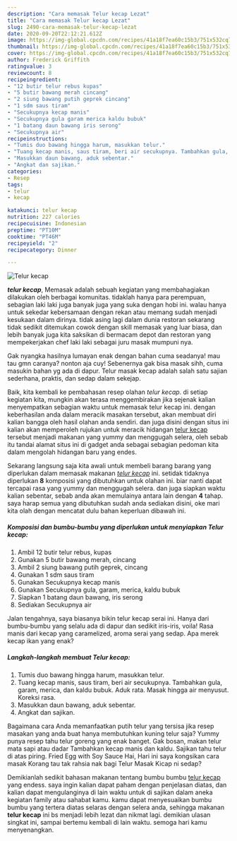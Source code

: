 ```yaml
---
description: "Cara memasak Telur kecap Lezat"
title: "Cara memasak Telur kecap Lezat"
slug: 2490-cara-memasak-telur-kecap-lezat
date: 2020-09-20T22:12:21.612Z
image: https://img-global.cpcdn.com/recipes/41a18f7ea60c15b3/751x532cq70/telur-kecap-foto-resep-utama.jpg
thumbnail: https://img-global.cpcdn.com/recipes/41a18f7ea60c15b3/751x532cq70/telur-kecap-foto-resep-utama.jpg
cover: https://img-global.cpcdn.com/recipes/41a18f7ea60c15b3/751x532cq70/telur-kecap-foto-resep-utama.jpg
author: Frederick Griffith
ratingvalue: 3
reviewcount: 8
recipeingredient:
- "12 butir telur rebus kupas"
- "5 butir bawang merah cincang"
- "2 siung bawang putih geprek cincang"
- "1 sdm saus tiram"
- "Secukupnya kecap manis"
- "Secukupnya gula garam merica kaldu bubuk"
- "1 batang daun bawang iris serong"
- "Secukupnya air"
recipeinstructions:
- "Tumis duo bawang hingga harum, masukkan telur."
- "Tuang kecap manis, saus tiram, beri air secukupnya. Tambahkan gula, garam, merica, dan kaldu bubuk. Aduk rata. Masak hingga air menyusut. Koreksi rasa."
- "Masukkan daun bawang, aduk sebentar."
- "Angkat dan sajikan."
categories:
- Resep
tags:
- telur
- kecap

katakunci: telur kecap 
nutrition: 227 calories
recipecuisine: Indonesian
preptime: "PT10M"
cooktime: "PT46M"
recipeyield: "2"
recipecategory: Dinner

---
```



![Telur kecap](https://img-global.cpcdn.com/recipes/41a18f7ea60c15b3/751x532cq70/telur-kecap-foto-resep-utama.jpg)

<b><i>telur kecap</i></b>, Memasak adalah sebuah kegiatan yang membahagiakan dilakukan oleh berbagai komunitas. tidaklah hanya para perempuan, sebagian laki laki juga banyak juga yang suka dengan hobi ini. walau hanya untuk sekedar kebersamaan dengan rekan atau memang sudah menjadi kesukaan dalam dirinya. tidak asing lagi dalam dunia restoran sekarang tidak sedikit ditemukan cowok dengan skill memasak yang luar biasa, dan lebih banyak juga kita saksikan di bermacam depot dan restoran yang mempekerjakan chef laki laki sebagai juru masak mumpuni nya.

Gak nyangka hasilnya lumayan enak dengan bahan cuma seadanya! mau tau gmn caranya? nonton aja cuy! Sebenernya gak bisa masak sihh, cuma masukin bahan yg ada di dapur. Telur masak kecap adalah salah satu sajian sederhana, praktis, dan sedap dalam sekejap.

Baik, kita kembali ke pembahasan resep olahan <i>telur kecap</i>. di setiap kegiatan kita, mungkin akan terasa menggembirakan jika sejenak kalian menyempatkan sebagian waktu untuk memasak telur kecap ini. dengan keberhasilan anda dalam meracik masakan tersebut, akan membuat diri kalian bangga oleh hasil olahan anda sendiri. dan juga disini dengan situs ini kalian akan memperoleh rujukan untuk meracik hidangan <u>telur kecap</u> tersebut menjadi makanan yang yummy dan menggugah selera, oleh sebab itu tandai alamat situs ini di gadget anda sebagai sebagian pedoman kita dalam mengolah hidangan baru yang endes.


Sekarang langsung saja kita awali untuk membeli barang barang yang diperlukan dalam memasak makanan <u><i>telur kecap</i></u> ini. setidak tidaknya diperlukan <b>8</b> komposisi yang dibutuhkan untuk olahan ini. biar nanti dapat tercapai rasa yang yummy dan menggugah selera. dan juga siapkan waktu kalian sebentar, sebab anda akan memulainya antara lain dengan <b>4</b> tahap. saya harap semua yang dibutuhkan sudah anda sediakan disini, oke mari kita olah dengan mencatat dulu bahan keperluan dibawah ini.

<!--inarticleads1-->

##### Komposisi dan bumbu-bumbu yang diperlukan untuk menyiapkan Telur kecap:

1. Ambil 12 butir telur rebus, kupas
1. Gunakan 5 butir bawang merah, cincang
1. Ambil 2 siung bawang putih geprek, cincang
1. Gunakan 1 sdm saus tiram
1. Gunakan Secukupnya kecap manis
1. Gunakan Secukupnya gula, garam, merica, kaldu bubuk
1. Siapkan 1 batang daun bawang, iris serong
1. Sediakan Secukupnya air


Jalan tengahnya, saya biasanya bikin telur kecap serai ini. Hanya dari bumbu-bumbu yang selalu ada di dapur dan sedikit iris-iris, voila! Rasa manis dari kecap yang caramelized, aroma serai yang sedap. Apa merek kecap ikan yang enak? 

<!--inarticleads2-->

##### Langkah-langkah membuat Telur kecap:

1. Tumis duo bawang hingga harum, masukkan telur.
1. Tuang kecap manis, saus tiram, beri air secukupnya. Tambahkan gula, garam, merica, dan kaldu bubuk. Aduk rata. Masak hingga air menyusut. Koreksi rasa.
1. Masukkan daun bawang, aduk sebentar.
1. Angkat dan sajikan.


Bagaimana cara Anda memanfaatkan putih telur yang tersisa jika resep masakan yang anda buat hanya membutuhkan kuning telur saja? Yummy punya resep tahu telur goreng yang enak banget. Gak bosan, makan telur mata sapi atau dadar Tambahkan kecap manis dan kaldu. Sajikan tahu telur di atas piring. Fried Egg with Soy Sauce Hai, Hari ini saya kongsikan cara masak Korang tau tak rahsia nak bagi Telur Masak Kicap ni sedap? 

Demikianlah sedikit bahasan makanan tentang bumbu bumbu <u>telur kecap</u> yang endess. saya ingin kalian dapat paham dengan penjelasan diatas, dan kalian dapat mengulanginya di lain waktu untuk di sajikan dalam aneka kegiatan family atau sahabat kamu. kamu dapat menyesuaikan bumbu bumbu yang tertera diatas selaras dengan selera anda, sehingga makanan <b>telur kecap</b> ini bs menjadi lebih lezat dan nikmat lagi. demikian ulasan singkat ini, sampai bertemu kembali di lain waktu. semoga hari kamu menyenangkan.
